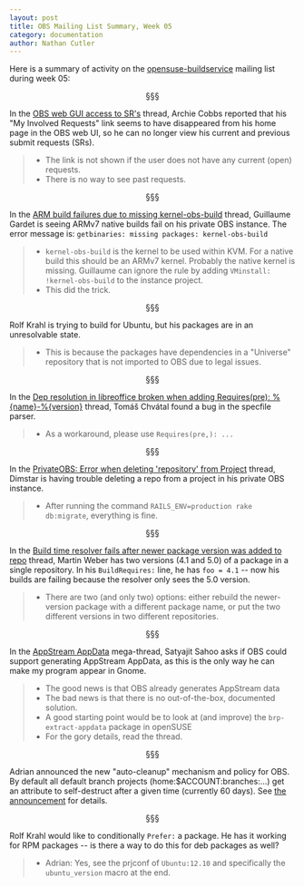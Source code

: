 ```yaml
---
layout: post
title: OBS Mailing List Summary, Week 05
category: documentation
author: Nathan Cutler
---
```


Here is a summary of activity on the
[opensuse-buildservice](http://lists.opensuse.org/opensuse-buildservice/)
mailing list during week 05:

<p align="center">§§§</p>

In the <a
href="http://lists.opensuse.org/opensuse-buildservice/2014-01/msg00125.html">OBS
web GUI access to SR's</a> thread, Archie Cobbs reported that his "My
Involved Requests" link seems to have disappeared from his home page in the
OBS web UI, so he can no longer view his current and previous submit
requests (SRs).
> * The link is not shown if the user does not have any current (open) requests.
> * There is no way to see past requests.

<p align="center">§§§</p>

In the <a
href="http://lists.opensuse.org/opensuse-buildservice/2014-01/msg00135.html">ARM
build failures due to missing kernel-obs-build</a> thread, Guillaume
Gardet is seeing ARMv7 native builds fail on his private OBS instance. The error
message is: `getbinaries: missing packages: kernel-obs-build`
> * `kernel-obs-build` is the kernel to be used within KVM. For a native
> build this should be an ARMv7 kernel. Probably the native kernel is
> missing. Guillaume can ignore the rule by adding `VMinstall:
> !kernel-obs-build` to the instance project.
> * This did the trick.

<p align="center">§§§</p>

Rolf Krahl is trying to build for Ubuntu, but his packages are in an
unresolvable state.
> * This is because the packages have dependencies in a "Universe"
> repository that is not imported to OBS due to legal issues.

<p align="center">§§§</p>

In the <a
href="http://lists.opensuse.org/opensuse-buildservice/2014-01/msg00149.html">Dep
resolution in libreoffice broken when adding Requires(pre):
%{name}-%{version}</a> thread, Tomáš Chvátal found a bug in the specfile
parser. 
> * As a workaround, please use `Requires(pre,): ...`

<p align="center">§§§</p>

In the <a
href="http://lists.opensuse.org/opensuse-buildservice/2014-01/msg00151.html">PrivateOBS:
Error when deleting 'repository' from Project</a> thread, Dimstar is having
trouble deleting a repo from a project in his private OBS instance.
> * After running the command `RAILS_ENV=production rake db:migrate`,
> everything is fine.

<p align="center">§§§</p>

In the <a
href="http://lists.opensuse.org/opensuse-buildservice/2014-01/msg00156.html">Build
time resolver fails after newer package version was added to repo</a>
thread, Martin Weber has two versions (4.1 and 5.0) of a package in a single repository.
In his `BuildRequires:` line, he has `foo = 4.1` -- now his builds are
failing because the resolver only sees the 5.0 version.
> * There are two (and only two) options: either rebuild the newer-version
> package with a different package name, or put the two different versions
> in two different repositories.

<p align="center">§§§</p>

In the <a
href="http://lists.opensuse.org/opensuse-buildservice/2014-01/msg00158.html">AppStream
AppData</a> mega-thread, Satyajit Sahoo asks if OBS could support
generating AppStream AppData, as this is the only way he can make my program
appear in Gnome.
> * The good news is that OBS already generates AppStream data
> * The bad news is that there is no out-of-the-box, documented solution.
> * A good starting point would be to look at (and improve) the
> `brp-extract-appdata` package in openSUSE
> * For the gory details, read the thread.

<p align="center">§§§</p>

Adrian announced the new "auto-cleanup" mechanism and policy for OBS. By
default all default branch projects (home:$ACCOUNT:branches:...) get an
attribute to self-destruct after a given time (currently 60 days). See <a
href="http://lists.opensuse.org/opensuse-buildservice/2014-01/msg00159.html">the
announcement</a> for details.

<p align="center">§§§</p>

Rolf Krahl would like to conditionally `Prefer:` a package. He has it
working for RPM packages -- is there a way to do this for deb packages as
well?
> * Adrian: Yes, see the prjconf of `Ubuntu:12.10` and specifically the
> `ubuntu_version` macro at the end.

